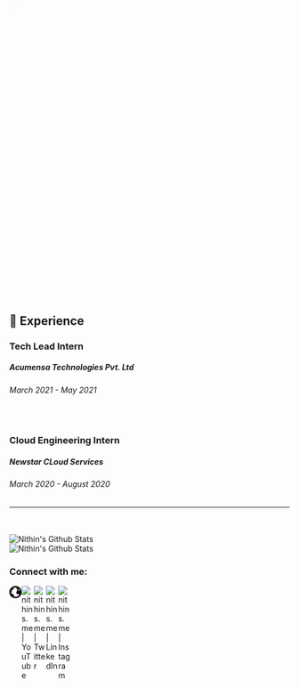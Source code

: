 ![Hi, I'm Nithin](https://github.com/NithinSGowda/NithinSGowda/raw/master/assets/intro4.gif)


<br />

## 📕 Experience

### Tech Lead Intern
##### Acumensa Technologies Pvt. Ltd
###### March 2021 - May 2021

<br />

### Cloud Engineering Intern 
##### Newstar CLoud Services 
###### March 2020 - August 2020

---

<!-- ### 📺 Latest Projects

<br />


- And more ..
---
 -->
<br />

<br />


<img alt="Nithin's Github Stats" src="https://github-readme-stats.vercel.app/api?username=NithinSGowda&show_icons=true&hide_border=true" />

<br />


<img alt="Nithin's Github Stats" src="https://github-readme-stats.vercel.app/api/top-langs/?username=NithinSGowda" />

<br />

### Connect with me:

[<img align="left" alt="nihtins.me" width="22px" src="https://raw.githubusercontent.com/iconic/open-iconic/master/svg/globe.svg" />][website]
[<img align="left" alt="nithins.me | YouTube" width="22px" src="https://cdn.jsdelivr.net/npm/simple-icons@v3/icons/youtube.svg" />][youtube]
[<img align="left" alt="nithins.me | Twitter" width="22px" src="https://cdn.jsdelivr.net/npm/simple-icons@v3/icons/twitter.svg" />][twitter]
[<img align="left" alt="nithins.me | LinkedIn" width="22px" src="https://cdn.jsdelivr.net/npm/simple-icons@v3/icons/linkedin.svg" />][linkedin]
[<img align="left" alt="nithins.me | Instagram" width="22px" src="https://cdn.jsdelivr.net/npm/simple-icons@v3/icons/instagram.svg" />][instagram]

<br />

[website]: https://nithins.me
[twitter]: https://link.nithins.me/twitter
[youtube]: https://youtube.com/TechinStudio
[instagram]: https://link.nithins.me/insta
[linkedin]: https://link.nithins.me/linkedin
